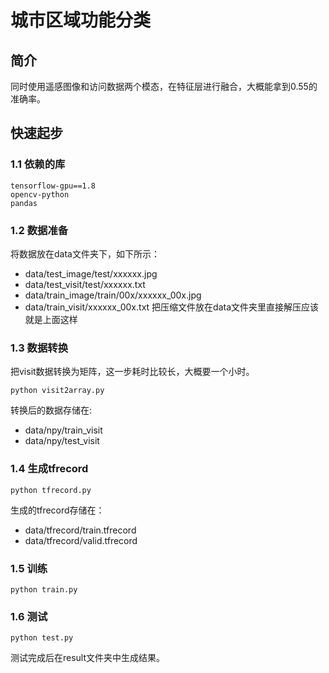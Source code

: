 # 城市区域功能分类

## 简介
同时使用遥感图像和访问数据两个模态，在特征层进行融合，大概能拿到0.55的准确率。

## 快速起步
### 1.1 依赖的库
```
tensorflow-gpu==1.8
opencv-python
pandas 
```
### 1.2 数据准备
将数据放在data文件夹下，如下所示：
- data/test_image/test/xxxxxx.jpg
- data/test_visit/test/xxxxxx.txt
- data/train_image/train/00x/xxxxxx_00x.jpg
- data/train_visit/xxxxxx_00x.txt
把压缩文件放在data文件夹里直接解压应该就是上面这样

### 1.3 数据转换
把visit数据转换为矩阵，这一步耗时比较长，大概要一个小时。
```
python visit2array.py
```
转换后的数据存储在:
- data/npy/train_visit
- data/npy/test_visit

### 1.4 生成tfrecord
```
python tfrecord.py
```
生成的tfrecord存储在：
- data/tfrecord/train.tfrecord
- data/tfrecord/valid.tfrecord

### 1.5 训练
```
python train.py
```

### 1.6 测试
```
python test.py
```
测试完成后在result文件夹中生成结果。

